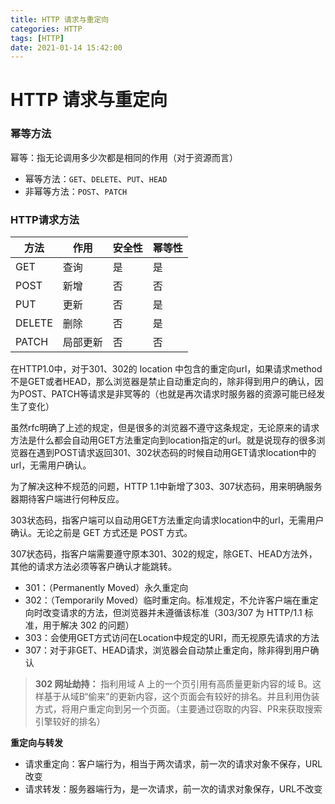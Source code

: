 ```yaml
---
title: HTTP 请求与重定向
categories: HTTP
tags: [HTTP]
date: 2021-01-14 15:42:00
---
```


# HTTP 请求与重定向

### 幂等方法

幂等：指无论调用多少次都是相同的作用（对于资源而言）

*   幂等方法：`GET`、`DELETE`、`PUT`、`HEAD`
*   非幂等方法：`POST`、`PATCH`

### HTTP请求方法

| 方法 | 作用 | 安全性 | 幂等性 |
| --- | --- | --- | --- |
| GET | 查询 | 是 | 是 |
| POST | 新增 | 否 | 否 |
| PUT | 更新 | 否 | 是 |
| DELETE | 删除 | 否 | 是 |
| PATCH | 局部更新 | 否 | 否 |

在HTTP1.0中，对于301、302的 location 中包含的重定向url，如果请求method不是GET或者HEAD，那么浏览器是禁止自动重定向的，除非得到用户的确认，因为POST、PATCH等请求是非冥等的（也就是再次请求时服务器的资源可能已经发生了变化）

虽然rfc明确了上述的规定，但是很多的浏览器不遵守这条规定，无论原来的请求方法是什么都会自动用GET方法重定向到location指定的url。就是说现存的很多浏览器在遇到POST请求返回301、302状态码的时候自动用GET请求location中的url，无需用户确认。

为了解决这种不规范的问题，HTTP 1.1中新增了303、307状态码，用来明确服务器期待客户端进行何种反应。

303状态码，指客户端可以自动用GET方法重定向请求location中的url，无需用户确认。无论之前是 GET 方式还是 POST 方式。

307状态码，指客户端需要遵守原本301、302的规定，除GET、HEAD方法外，其他的请求方法必须等客户确认才能跳转。

*   301：（Permanently Moved）永久重定向
*   302：（Temporarily Moved）临时重定向。标准规定，不允许客户端在重定向时改变请求的方法，但浏览器并未遵循该标准（303/307 为 HTTP/1.1 标准，用于解决 302 的问题）
*   303：会使用GET方式访问在Location中规定的URI，而无视原先请求的方法
*   307：对于非GET、HEAD请求，浏览器会自动禁止重定向，除非得到用户确认

> **302 网址劫持：**  指利用域 A 上的一个页引用有高质量更新内容的域 B。这样基于从域B“偷来”的更新内容，这个页面会有较好的排名。并且利用伪装方式，将用户重定向到另一个页面。（主要通过窃取的内容、PR来获取搜索引擎较好的排名）

**重定向与转发**

*   请求重定向：客户端行为，相当于两次请求，前一次的请求对象不保存，URL改变
*   请求转发：服务器端行为，是一次请求，前一次的请求对象保存，URL不改变